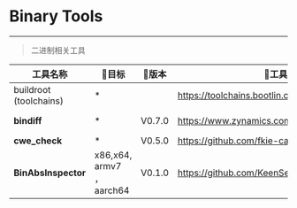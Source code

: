 # Binary Tools
---
> 二进制相关工具

| 工具名称 | :space_invader:目标 | :pushpin:版本 | :loudspeaker:工具具链接 | :book:WIKI/BLOG链接 |
| --- | --- | --- | -- | -- |
| buildroot (toolchains) | * ||https://toolchains.bootlin.com/|  |
|**bindiff**|*| V0.7.0 | https://www.zynamics.com/bindiff.html|https://wiki.smile-space.com/binary/iot/ipTIME/CVE-2021-26614_ipTIME%E6%91%84%E5%83%8F%E5%A4%B41day%E5%88%86%E6%9E%90.html|
|**cwe_check**|*| V0.5.0 | https://github.com/fkie-cad/cwe_checker |https://wiki.smile-space.com/binary/tools/cwe_check/cwe_check.html|
|**BinAbsInspector**|x86,x64, armv7 ，aarch64| V0.1.0 | https://github.com/KeenSecurityLab/BinAbsInspector ||

